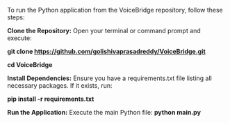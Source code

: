 To run the Python application from the VoiceBridge repository, follow these steps:

**Clone the Repository:** Open your terminal or command prompt and execute:

**git clone https://github.com/golishivaprasadreddy/VoiceBridge.git**

**cd VoiceBridge**

**Install Dependencies:** Ensure you have a requirements.txt file listing all necessary packages. If it exists, run:

**pip install -r requirements.txt**

**Run the Application:** Execute the main Python file:
**python main.py**

